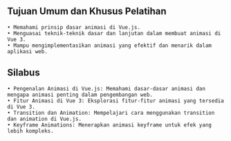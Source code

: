 ##  Tujuan Umum dan Khusus Pelatihan
  
    • Memahami prinsip dasar animasi di Vue.js.
    • Menguasai teknik-teknik dasar dan lanjutan dalam membuat animasi di Vue 3.
    • Mampu mengimplementasikan animasi yang efektif dan menarik dalam aplikasi web.

## Silabus

    • Pengenalan Animasi di Vue.js: Memahami dasar-dasar animasi dan mengapa animasi penting dalam pengembangan web.
    • Fitur Animasi di Vue 3: Eksplorasi fitur-fitur animasi yang tersedia di Vue 3.
    • Transition dan Animation: Mempelajari cara menggunakan transition dan animation di Vue.js.
    • Keyframe Animations: Menerapkan animasi keyframe untuk efek yang lebih kompleks.
